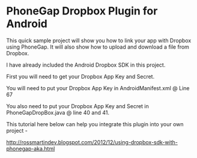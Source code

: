 PhoneGap Dropbox Plugin for Android
==================

This quick sample project will show you how to link your app with Dropbox using PhoneGap.  It will also show how to upload and download a file from Dropbox.

I have already included the Android Dropbox SDK in this project.

First you will need to get your Dropbox App Key and Secret.

You will need to put your Dropbox App Key in AndroidManifest.xml @ Line 67

<!-- Change this to be db- followed by your app key -->
<data android:scheme="db-INSERT-APP-KEY-HERE" />

You also need to put your Dropbox App Key and Secret in PhoneGapDropBox.java @ line 40 and 41.

This tutorial here below can help you integrate this plugin into your own project - 

http://rossmartindev.blogspot.com/2012/12/using-dropbox-sdk-with-phonegap-aka.html

